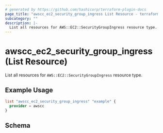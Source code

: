 ```yaml
---
# generated by https://github.com/hashicorp/terraform-plugin-docs
page_title: "awscc_ec2_security_group_ingress List Resource - terraform-provider-awscc"
subcategory: ""
description: |-
  List all resources for AWS::EC2::SecurityGroupIngress resource type.
---
```


# awscc_ec2_security_group_ingress (List Resource)

List all resources for `AWS::EC2::SecurityGroupIngress` resource type.

## Example Usage

```terraform
list "awscc_ec2_security_group_ingress" "example" {
  provider = awscc
}
```

<!-- schema generated by tfplugindocs -->
## Schema
